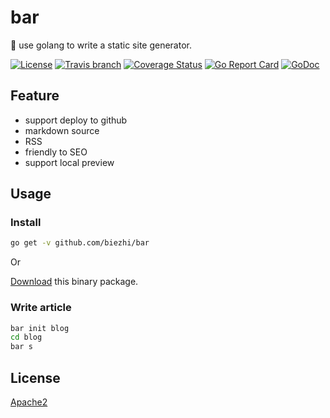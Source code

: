# bar

🍺 use golang to write a static site generator.

[![License](http://img.shields.io/badge/license-Apache2-blue.svg)](https://raw.githubusercontent.com/biezhi/bar/master/LICENSE) 
[![Travis branch](https://img.shields.io/travis/biezhi/bar/master.svg)](https://travis-ci.org/biezhi/bar) 
[![Coverage Status](https://coveralls.io/repos/github/biezhi/bar/badge.svg?branch=master)](https://coveralls.io/github/biezhi/bar?branch=master) 
[![Go Report Card](https://goreportcard.com/badge/github.com/biezhi/bar)](https://goreportcard.com/report/github.com/biezhi/bar) 
[![GoDoc](https://godoc.org/github.com/biezhi/bar?status.svg)](https://godoc.org/github.com/biezhi/bar)

## Feature

- support deploy to github
- markdown source
- RSS
- friendly to SEO
- support local preview

## Usage

### Install

```bash
go get -v github.com/biezhi/bar
```

Or

[Download]() this binary package.

### Write article

```bash
bar init blog
cd blog
bar s
```

## License

[Apache2](LICENSE)
